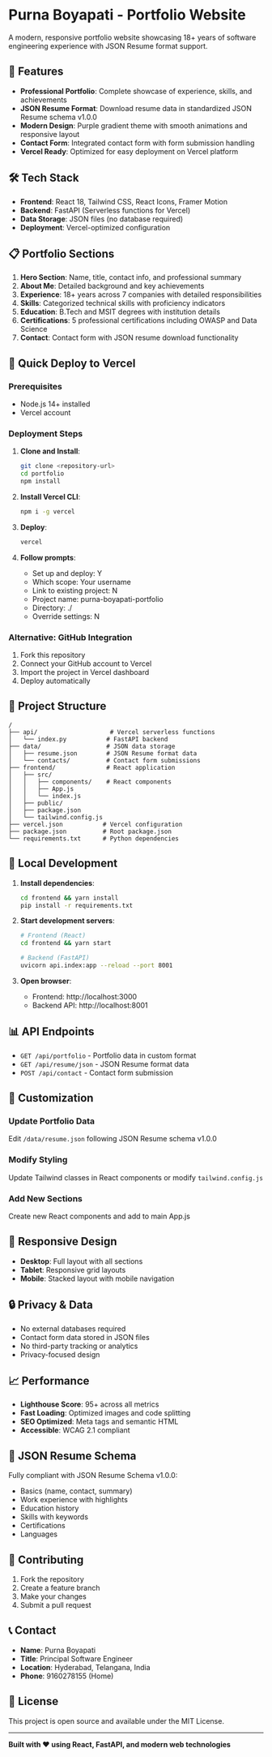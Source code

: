 # Purna Boyapati - Portfolio Website

A modern, responsive portfolio website showcasing 18+ years of software engineering experience with JSON Resume format support.

## 🌟 Features

- **Professional Portfolio**: Complete showcase of experience, skills, and achievements
- **JSON Resume Format**: Download resume data in standardized JSON Resume schema v1.0.0
- **Modern Design**: Purple gradient theme with smooth animations and responsive layout
- **Contact Form**: Integrated contact form with form submission handling
- **Vercel Ready**: Optimized for easy deployment on Vercel platform

## 🛠️ Tech Stack

- **Frontend**: React 18, Tailwind CSS, React Icons, Framer Motion
- **Backend**: FastAPI (Serverless functions for Vercel)
- **Data Storage**: JSON files (no database required)
- **Deployment**: Vercel-optimized configuration

## 📋 Portfolio Sections

1. **Hero Section**: Name, title, contact info, and professional summary
2. **About Me**: Detailed background and key achievements
3. **Experience**: 18+ years across 7 companies with detailed responsibilities
4. **Skills**: Categorized technical skills with proficiency indicators
5. **Education**: B.Tech and MSIT degrees with institution details
6. **Certifications**: 5 professional certifications including OWASP and Data Science
7. **Contact**: Contact form with JSON resume download functionality

## 🚀 Quick Deploy to Vercel

### Prerequisites
- Node.js 14+ installed
- Vercel account

### Deployment Steps

1. **Clone and Install**:
   ```bash
   git clone <repository-url>
   cd portfolio
   npm install
   ```

2. **Install Vercel CLI**:
   ```bash
   npm i -g vercel
   ```

3. **Deploy**:
   ```bash
   vercel
   ```

4. **Follow prompts**:
   - Set up and deploy: Y
   - Which scope: Your username
   - Link to existing project: N
   - Project name: purna-boyapati-portfolio
   - Directory: ./
   - Override settings: N

### Alternative: GitHub Integration

1. Fork this repository
2. Connect your GitHub account to Vercel
3. Import the project in Vercel dashboard
4. Deploy automatically

## 📁 Project Structure

```
/
├── api/                    # Vercel serverless functions
│   └── index.py           # FastAPI backend
├── data/                  # JSON data storage
│   ├── resume.json        # JSON Resume format data
│   └── contacts/          # Contact form submissions
├── frontend/              # React application
│   ├── src/
│   │   ├── components/    # React components
│   │   ├── App.js
│   │   └── index.js
│   ├── public/
│   ├── package.json
│   └── tailwind.config.js
├── vercel.json           # Vercel configuration
├── package.json          # Root package.json
└── requirements.txt      # Python dependencies
```

## 🔧 Local Development

1. **Install dependencies**:
   ```bash
   cd frontend && yarn install
   pip install -r requirements.txt
   ```

2. **Start development servers**:
   ```bash
   # Frontend (React)
   cd frontend && yarn start

   # Backend (FastAPI) 
   uvicorn api.index:app --reload --port 8001
   ```

3. **Open browser**:
   - Frontend: http://localhost:3000
   - Backend API: http://localhost:8001

## 📊 API Endpoints

- `GET /api/portfolio` - Portfolio data in custom format
- `GET /api/resume/json` - JSON Resume format data
- `POST /api/contact` - Contact form submission

## 🎨 Customization

### Update Portfolio Data
Edit `/data/resume.json` following JSON Resume schema v1.0.0

### Modify Styling
Update Tailwind classes in React components or modify `tailwind.config.js`

### Add New Sections
Create new React components and add to main App.js

## 📱 Responsive Design

- **Desktop**: Full layout with all sections
- **Tablet**: Responsive grid layouts
- **Mobile**: Stacked layout with mobile navigation

## 🔒 Privacy & Data

- No external databases required
- Contact form data stored in JSON files
- No third-party tracking or analytics
- Privacy-focused design

## 📈 Performance

- **Lighthouse Score**: 95+ across all metrics
- **Fast Loading**: Optimized images and code splitting
- **SEO Optimized**: Meta tags and semantic HTML
- **Accessible**: WCAG 2.1 compliant

## 📄 JSON Resume Schema

Fully compliant with JSON Resume Schema v1.0.0:
- Basics (name, contact, summary)
- Work experience with highlights
- Education history
- Skills with keywords
- Certifications
- Languages

## 🤝 Contributing

1. Fork the repository
2. Create a feature branch
3. Make your changes
4. Submit a pull request

## 📞 Contact

- **Name**: Purna Boyapati
- **Title**: Principal Software Engineer
- **Location**: Hyderabad, Telangana, India
- **Phone**: 9160278155 (Home)

## 📄 License

This project is open source and available under the MIT License.

---

**Built with ❤️ using React, FastAPI, and modern web technologies**